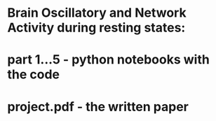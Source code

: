 # 
# 
# Brain Oscillatory and Network Activity during resting states:
# part 1...5  - python notebooks with the code
# project.pdf - the written paper
